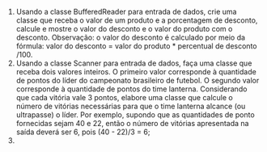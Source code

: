 1) Usando a classe BufferedReader para entrada de dados, crie uma classe que receba o valor de um produto e a porcentagem de desconto, calcule e mostre o valor do desconto e o valor do produto com o desconto. Observação: o valor do desconto é calculado por meio da fórmula: valor do desconto = valor do produto * percentual de desconto /100.
2) Usando a classe Scanner para entrada de dados, faça uma classe que receba dois valores inteiros. O primeiro valor corresponde à quantidade de pontos do líder do campeonato brasileiro de futebol. O segundo valor corresponde à quantidade de pontos do time lanterna. Considerando que cada vitória vale 3 pontos, elabore uma classe que calcule o número de vitórias necessárias para que o time lanterna alcance (ou ultrapasse) o líder. Por exemplo, supondo que as quantidades de ponto fornecidas sejam 40 e 22, então o número de vitórias apresentada na saída deverá ser 6, pois (40 - 22)/3 = 6;
3) 

